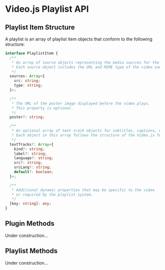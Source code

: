 # Video.js Playlist API

## Playlist Item Structure

A playlist is an array of playlist item objects that conform to the following structure:

```ts
interface PlaylistItem {
  /**
   * An array of source objects representing the media sources for the video.
   * Each source object includes the URL and MIME type of the video source.
   */
  sources: Array<{
    src: string;
    type: string;
  }>;

  /**
   * The URL of the poster image displayed before the video plays.
   * This property is optional.
   */
  poster?: string;

  /**
   * An optional array of text track objects for subtitles, captions, etc.
   * Each object in this array follows the structure of the Video.js TextTrack object.
   */
  textTracks?: Array<{
    kind?: string;
    label?: string;
    language?: string;
    src?: string;
    srcLang?: string;
    default?: boolean;
  }>;

  /**
   * Additional dynamic properties that may be specific to the video
   * or required by the playlist system.
   */
  [key: string]: any;
}
```

## Plugin Methods
Under construction...

## Playlist Methods
Under construction...
